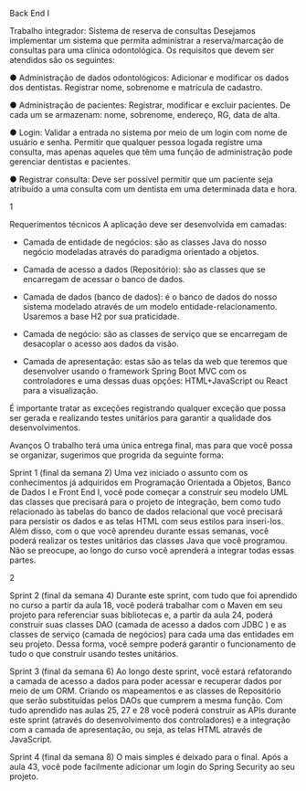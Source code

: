 Back End I

Trabalho integrador:
Sistema de reserva de consultas
Desejamos implementar um sistema que permita administrar a reserva/marcação
de consultas para uma clínica odontológica. Os requisitos que devem ser
atendidos são os seguintes:

● Administração de dados odontológicos: Adicionar e modificar os dados
dos dentistas. Registrar nome, sobrenome e matrícula de cadastro.

● Administração de pacientes: Registrar, modificar e excluir pacientes. De
cada um se armazenam: nome, sobrenome, endereço, RG, data de alta.

● Login: Validar a entrada no sistema por meio de um login com nome de
usuário e senha. Permitir que qualquer pessoa logada registre uma
consulta, mas apenas aqueles que têm uma função de administração pode
gerenciar dentistas e pacientes.

● Registrar consulta: Deve ser possível permitir que um paciente seja
atribuído a uma consulta com um dentista em uma determinada data e
hora.

1

Requerimentos técnicos
A aplicação deve ser desenvolvida em camadas:
- Camada de entidade de negócios: são as classes Java do nosso negócio
modeladas através do paradigma orientado a objetos.

- Camada de acesso a dados (Repositório): são as classes que se encarregam
de acessar o banco de dados.

- Camada de dados (banco de dados): é o banco de dados do nosso sistema
modelado através de um modelo entidade-relacionamento. Usaremos a
base H2 por sua praticidade.

- Camada de negócio: são as classes de serviço que se encarregam de
desacoplar o acesso aos dados da visão.

- Camada de apresentação: estas são as telas da web que teremos que
desenvolver usando o framework Spring Boot MVC com os controladores e
uma dessas duas opções: HTML+JavaScript ou React para a visualização.

É importante tratar as exceções registrando qualquer exceção que possa ser
gerada e realizando testes unitários para garantir a qualidade dos
desenvolvimentos.

Avanços
O trabalho terá uma única entrega final, mas para que você possa se organizar,
sugerimos que progrida da seguinte forma:

Sprint 1 (final da semana 2)
Uma vez iniciado o assunto com os conhecimentos já adquiridos em Programação
Orientada a Objetos, Banco de Dados I e Front End I, você pode começar a
construir seu modelo UML das classes que precisará para o projeto de integração,
bem como tudo relacionado às tabelas do banco de dados relacional que você
precisará para persistir os dados e as telas HTML com seus estilos para inseri-los.
Além disso, com o que você aprendeu durante essas semanas, você poderá
realizar os testes unitários das classes Java que você programou. Não se preocupe,
ao longo do curso você aprenderá a integrar todas essas partes.

2

Sprint 2 (final da semana 4)
Durante este sprint, com tudo que foi aprendido no curso a partir da aula 18, você
poderá trabalhar com o Maven em seu projeto para referenciar suas bibliotecas e,
a partir da aula 24, poderá construir suas classes DAO (camada de acesso a dados
com JDBC ) e as classes de serviço (camada de negócios) para cada uma das
entidades em seu projeto. Dessa forma, você sempre poderá garantir o
funcionamento de tudo o que construir usando testes unitários.

Sprint 3 (final da semana 6)
Ao longo deste sprint, você estará refatorando a camada de acesso a dados para
poder acessar e recuperar dados por meio de um ORM. Criando os mapeamentos
e as classes de Repositório que serão substituídas pelos DAOs que cumprem a
mesma função.
Com tudo aprendido nas aulas 25, 27 e 28 você poderá construir as APIs durante
este sprint (através do desenvolvimento dos controladores) e a integração com a
camada de apresentação, ou seja, as telas HTML através de JavaScript.

Sprint 4 (final da semana 8)
O mais simples é deixado para o final. Após a aula 43, você pode facilmente
adicionar um login do Spring Security ao seu projeto.
